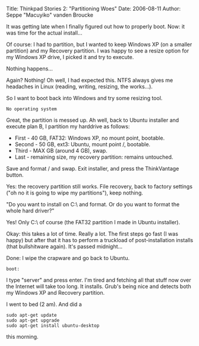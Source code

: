 Title: Thinkpad Stories 2: "Partitioning Woes"
Date: 2006-08-11
Author: Seppe "Macuyiko" vanden Broucke

It was getting late when I finally figured out how to properly boot. Now: it was time for the actual install...

Of course: I had to partition, but I wanted to keep Windows XP (on a smaller partition) and my Recovery partition. I was happy to see a resize option for my Windows XP drive, I picked it and try to execute.

Nothing happens...

Again? Nothing! Oh well, I had expected this. NTFS always gives me headaches in Linux (reading, writing, resizing, the works...).

So I want to boot back into Windows and try some resizing tool.

    No operating system

Great, the partition is messed up. Ah well, back to Ubuntu installer and execute plan B, I partition my harddrive as follows:

- First - 40 GB, FAT32: Windows XP, no mount point, bootable.
- Second - 50 GB, ext3: Ubuntu, mount point /, bootable.
- Third - MAX GB (around 4 GB), swap.
- Last - remaining size, my recovery partition: remains untouched.

Save and format / and swap. Exit installer, and press the ThinkVantage button.

Yes: the recovery partition still works. File recovery, back to factory settings ("oh no it is going to wipe my partitions"), keep nothing.

"Do you want to install on C:\ and format. Or do you want to format the whole hard driver?"

Yes! Only C:\ of course (the FAT32 partition I made in Ubuntu installer).

Okay: this takes a lot of time. Really a lot. The first steps go fast (I was happy) but after that it has to perform a truckload of post-installation installs (that bullshitware again). It's passed midnight...

Done: I wipe the crapware and go back to Ubuntu.

    boot:

I type "server" and press enter. I'm tired and fetching all that stuff now over the Internet will take too long. It installs. Grub's being nice and detects both my Windows XP and Recovery partition.

I went to bed (2 am). And did a

    sudo apt-get update
    sudo apt-get upgrade
    sudo apt-get install ubuntu-desktop

this morning.
